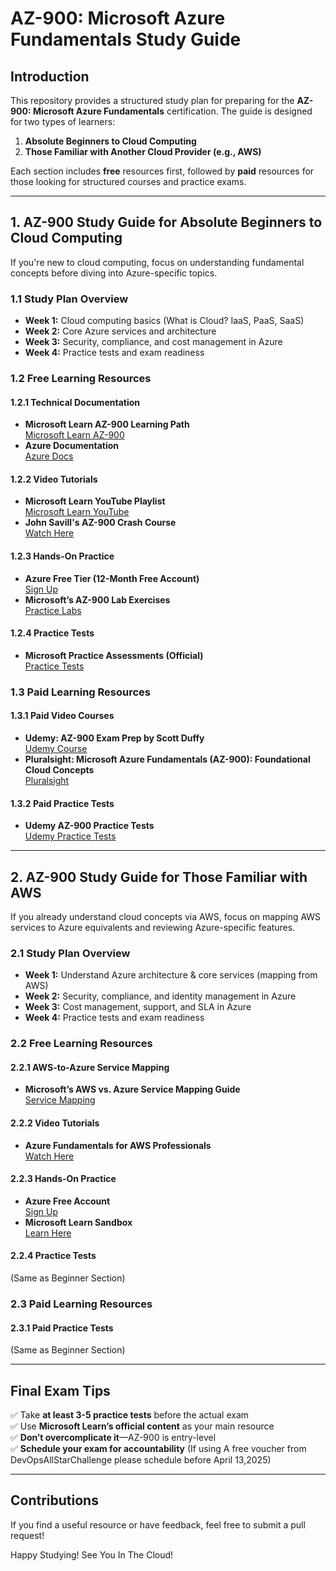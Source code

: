 # AZ-900: Microsoft Azure Fundamentals Study Guide

## Introduction
This repository provides a structured study plan for preparing for the **AZ-900: Microsoft Azure Fundamentals** certification. The guide is designed for two types of learners:

1. **Absolute Beginners to Cloud Computing**
2. **Those Familiar with Another Cloud Provider (e.g., AWS)**

Each section includes **free** resources first, followed by **paid** resources for those looking for structured courses and practice exams.

---

## 1. AZ-900 Study Guide for Absolute Beginners to Cloud Computing
If you're new to cloud computing, focus on understanding fundamental concepts before diving into Azure-specific topics.

### 1.1 Study Plan Overview
- **Week 1:** Cloud computing basics (What is Cloud? IaaS, PaaS, SaaS)
- **Week 2:** Core Azure services and architecture
- **Week 3:** Security, compliance, and cost management in Azure
- **Week 4:** Practice tests and exam readiness

### 1.2 Free Learning Resources
#### 1.2.1 Technical Documentation
- **Microsoft Learn AZ-900 Learning Path**  
  [Microsoft Learn AZ-900](https://learn.microsoft.com/en-us/certifications/exams/az-900/)
- **Azure Documentation**  
  [Azure Docs](https://learn.microsoft.com/en-us/azure/)

#### 1.2.2 Video Tutorials
- **Microsoft Learn YouTube Playlist**  
  [Microsoft Learn YouTube](https://www.youtube.com/c/MicrosoftLearn)
- **John Savill's AZ-900 Crash Course**  
  [Watch Here](https://www.youtube.com/playlist?list=PLlVtbbG169nED0_vMEniWBQjSoxTsBYS3)

#### 1.2.3 Hands-On Practice
- **Azure Free Tier (12-Month Free Account)**  
  [Sign Up](https://azure.microsoft.com/en-us/free/)
- **Microsoft’s AZ-900 Lab Exercises**  
  [Practice Labs](https://k21academy.com/microsoft-azure/az-900/az-900-microsoft-azure-fundamental-training-step-by-step-activity-guides-hands-on-lab-exercise/)

#### 1.2.4 Practice Tests
- **Microsoft Practice Assessments (Official)**  
  [Practice Tests](https://learn.microsoft.com/en-us/credentials/certifications/azure-fundamentals/?practice-assessment-type=certification)

### 1.3 Paid Learning Resources
#### 1.3.1 Paid Video Courses
- **Udemy: AZ-900 Exam Prep by Scott Duffy**  
  [Udemy Course](https://www.udemy.com/course/az900-azure/)
- **Pluralsight: Microsoft Azure Fundamentals (AZ-900): Foundational Cloud Concepts**  
  [Pluralsight](https://www.pluralsight.com/courses/microsoft-azure-fundamentals-az-900-foundational-cloud-concepts)

#### 1.3.2 Paid Practice Tests
- **Udemy AZ-900 Practice Tests**  
  [Udemy Practice Tests](https://www.udemy.com/course/az900-azure-practice-tests/)

---

## 2. AZ-900 Study Guide for Those Familiar with AWS
If you already understand cloud concepts via AWS, focus on mapping AWS services to Azure equivalents and reviewing Azure-specific features.

### 2.1 Study Plan Overview
- **Week 1:** Understand Azure architecture & core services (mapping from AWS)
- **Week 2:** Security, compliance, and identity management in Azure
- **Week 3:** Cost management, support, and SLA in Azure
- **Week 4:** Practice tests and exam readiness

### 2.2 Free Learning Resources
#### 2.2.1 AWS-to-Azure Service Mapping
- **Microsoft’s AWS vs. Azure Service Mapping Guide**  
  [Service Mapping](https://docs.microsoft.com/en-us/azure/architecture/aws-professional/)

#### 2.2.2 Video Tutorials
- **Azure Fundamentals for AWS Professionals**  
  [Watch Here](https://www.youtube.com/watch?v=QT7d6gCYMCc)

#### 2.2.3 Hands-On Practice
- **Azure Free Account**  
  [Sign Up](https://azure.microsoft.com/en-us/free/)
- **Microsoft Learn Sandbox**  
  [Learn Here](https://learn.microsoft.com/en-us/training/)

#### 2.2.4 Practice Tests
(Same as Beginner Section)

### 2.3 Paid Learning Resources
#### 2.3.1 Paid Practice Tests
(Same as Beginner Section)

---

## Final Exam Tips
✅ Take **at least 3-5 practice tests** before the actual exam  
✅ Use **Microsoft Learn’s official content** as your main resource  
✅ **Don’t overcomplicate it**—AZ-900 is entry-level  
✅ **Schedule your exam for accountability** (If using A free voucher from DevOpsAllStarChallenge please schedule before April 13,2025)  

---

## Contributions
If you find a useful resource or have feedback, feel free to submit a pull request!

Happy Studying! See You In The Cloud!

